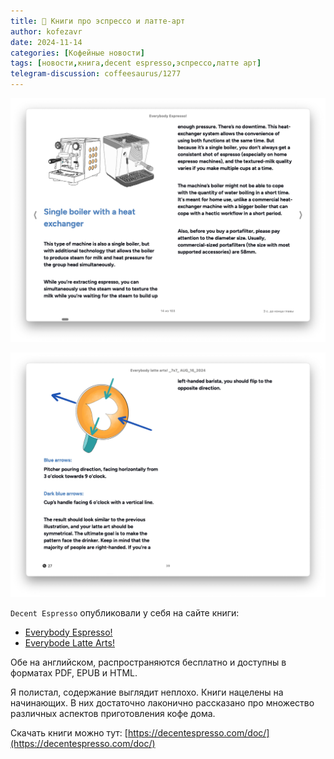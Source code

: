 ```yaml
---
title: 📰 Книги про эспрессо и латте-арт
author: kofezavr
date: 2024-11-14
categories: [Кофейные новости]
tags: [новости,книга,decent espresso,эспрессо,латте арт]
telegram-discussion: coffeesaurus/1277
--- 
```

![Книги про эспрессо и латте-арт](/assets/img/posts/24/11/books.jpg)

![Книги про эспрессо и латте-арт](/assets/img/posts/24/11/books2.jpg)

`Decent Espresso` опубликовали у себя на сайте книги:
- [Everybody Espresso!](https://decentespresso.com/doc/everybody_espresso/)
- [Everybode Latte Arts!](https://decentespresso.com/doc/everybody_latte_arts/)

Обе на английском, распространяются бесплатно и доступны в форматах PDF, EPUB и HTML. 

Я полистал, содержание выглядит неплохо. Книги нацелены на начинающих. В них достаточно лаконично рассказано про множество различных аспектов приготовления кофе дома.

Скачать книги можно тут: [https://decentespresso.com/doc/](https://decentespresso.com/doc/)